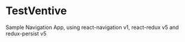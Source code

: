 # TestVentive
Sample Navigation App, using react-navigation v1, react-redux v5 and redux-persist v5
